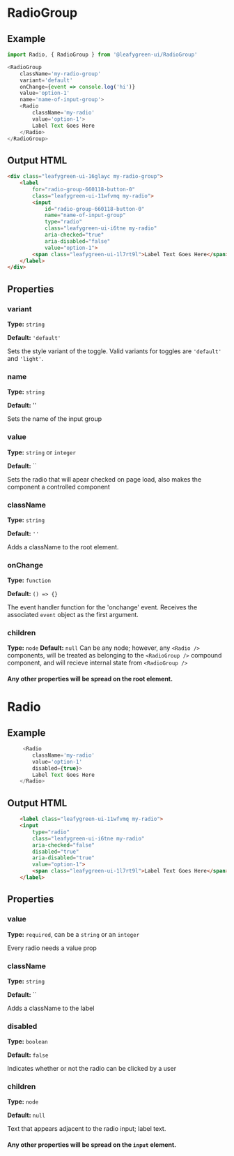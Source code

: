 # RadioGroup

## Example
```js
import Radio, { RadioGroup } from '@leafygreen-ui/RadioGroup'

<RadioGroup
    className='my-radio-group'
    variant='default'
    onChange={event => console.log('hi')}
    value='option-1'
    name='name-of-input-group'>
    <Radio 
        className='my-radio'
        value='option-1'>
        Label Text Goes Here
    </Radio>
</RadioGroup>
```

## Output HTML
```html
<div class="leafygreen-ui-16glayc my-radio-group">
    <label 
        for="radio-group-660118-button-0" 
        class="leafygreen-ui-11wfvmq my-radio">   
        <input 
            id="radio-group-660118-button-0" 
            name="name-of-input-group" 
            type="radio" 
            class="leafygreen-ui-i6tne my-radio" 
            aria-checked="true" 
            aria-disabled="false" 
            value="option-1">      
        <span class="leafygreen-ui-1l7rt9l">Label Text Goes Here</span>
    </label>
</div>
```

## Properties 

### variant

**Type:** `string`

**Default:** `'default'`

Sets the style variant of the toggle. Valid variants for toggles are `'default'` and `'light'`.


### name 

**Type:** `string`

**Default:** ''

Sets the name of the input group


### value 

**Type:** `string` or `integer`

**Default:** ``

Sets the radio that will apear checked on page load, also makes the component a controlled component 


### className

**Type:** `string`

**Default:** `''`

Adds a className to the root element.


### onChange

**Type:** `function`

**Default:** `() => {}`

The event handler function for the 'onchange' event. Receives the associated `event` object as the first argument.


### children
**Type:** `node`
**Default:** `null`
Can be any node; however, any `<Radio />` components, will be treated as belonging to the `<RadioGroup />` compound component, and will recieve internal state from `<RadioGroup />`

#### Any other properties will be spread on the root element. 

# Radio

## Example
```js
     <Radio 
        className='my-radio'
        value='option-1'
        disabled={true}>
        Label Text Goes Here
    </Radio>
```

## Output HTML 
```html
    <label class="leafygreen-ui-11wfvmq my-radio">
    <input 
        type="radio" 
        class="leafygreen-ui-i6tne my-radio" 
        aria-checked="false" 
        disabled="true" 
        aria-disabled="true" 
        value="option-1">
        <span class="leafygreen-ui-1l7rt9l">Label Text Goes Here</span>
    </label>
```

## Properties

### value 

**Type:** `required`, can be a `string` or an `integer`

Every radio needs a value prop


### className

**Type:** `string`

**Default:** ``

Adds a className to the label 


### disabled 

**Type:** `boolean`

**Default:** `false`

Indicates whether or not the radio can be clicked by a user


### children

**Type:** `node`

**Default:** `null`

Text that appears adjacent to the radio input; label text.


#### Any other properties will be spread on the `input` element. 
